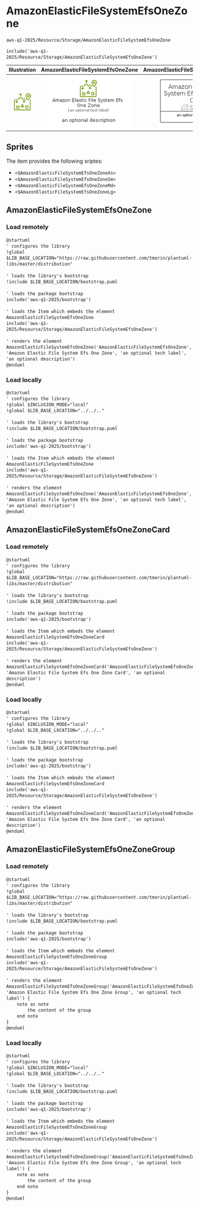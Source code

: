 # AmazonElasticFileSystemEfsOneZone


```text
aws-q1-2025/Resource/Storage/AmazonElasticFileSystemEfsOneZone
```

```text
include('aws-q1-2025/Resource/Storage/AmazonElasticFileSystemEfsOneZone')
```



| Illustration | AmazonElasticFileSystemEfsOneZone | AmazonElasticFileSystemEfsOneZoneCard | AmazonElasticFileSystemEfsOneZoneGroup |
| :---: | :---: | :---: | :---: |
| ![illustration for Illustration](../../../aws-q1-2025/Resource/Storage/AmazonElasticFileSystemEfsOneZone.png) | ![illustration for AmazonElasticFileSystemEfsOneZone](../../../aws-q1-2025/Resource/Storage/AmazonElasticFileSystemEfsOneZone.Local.png) | ![illustration for AmazonElasticFileSystemEfsOneZoneCard](../../../aws-q1-2025/Resource/Storage/AmazonElasticFileSystemEfsOneZoneCard.Local.png) | ![illustration for AmazonElasticFileSystemEfsOneZoneGroup](../../../aws-q1-2025/Resource/Storage/AmazonElasticFileSystemEfsOneZoneGroup.Local.png) |



## Sprites
The item provides the following sriptes:

- `<$AmazonElasticFileSystemEfsOneZoneXs>`
- `<$AmazonElasticFileSystemEfsOneZoneSm>`
- `<$AmazonElasticFileSystemEfsOneZoneMd>`
- `<$AmazonElasticFileSystemEfsOneZoneLg>`





## AmazonElasticFileSystemEfsOneZone

### Load remotely
```plantuml
@startuml
' configures the library
!global $LIB_BASE_LOCATION="https://raw.githubusercontent.com/tmorin/plantuml-libs/master/distribution"

' loads the library's bootstrap
!include $LIB_BASE_LOCATION/bootstrap.puml

' loads the package bootstrap
include('aws-q1-2025/bootstrap')

' loads the Item which embeds the element AmazonElasticFileSystemEfsOneZone
include('aws-q1-2025/Resource/Storage/AmazonElasticFileSystemEfsOneZone')

' renders the element
AmazonElasticFileSystemEfsOneZone('AmazonElasticFileSystemEfsOneZone', 'Amazon Elastic File System Efs One Zone', 'an optional tech label', 'an optional description')
@enduml
```

### Load locally
```plantuml
@startuml
' configures the library
!global $INCLUSION_MODE="local"
!global $LIB_BASE_LOCATION="../../.."

' loads the library's bootstrap
!include $LIB_BASE_LOCATION/bootstrap.puml

' loads the package bootstrap
include('aws-q1-2025/bootstrap')

' loads the Item which embeds the element AmazonElasticFileSystemEfsOneZone
include('aws-q1-2025/Resource/Storage/AmazonElasticFileSystemEfsOneZone')

' renders the element
AmazonElasticFileSystemEfsOneZone('AmazonElasticFileSystemEfsOneZone', 'Amazon Elastic File System Efs One Zone', 'an optional tech label', 'an optional description')
@enduml
```

## AmazonElasticFileSystemEfsOneZoneCard

### Load remotely
```plantuml
@startuml
' configures the library
!global $LIB_BASE_LOCATION="https://raw.githubusercontent.com/tmorin/plantuml-libs/master/distribution"

' loads the library's bootstrap
!include $LIB_BASE_LOCATION/bootstrap.puml

' loads the package bootstrap
include('aws-q1-2025/bootstrap')

' loads the Item which embeds the element AmazonElasticFileSystemEfsOneZoneCard
include('aws-q1-2025/Resource/Storage/AmazonElasticFileSystemEfsOneZone')

' renders the element
AmazonElasticFileSystemEfsOneZoneCard('AmazonElasticFileSystemEfsOneZoneCard', 'Amazon Elastic File System Efs One Zone Card', 'an optional description')
@enduml
```

### Load locally
```plantuml
@startuml
' configures the library
!global $INCLUSION_MODE="local"
!global $LIB_BASE_LOCATION="../../.."

' loads the library's bootstrap
!include $LIB_BASE_LOCATION/bootstrap.puml

' loads the package bootstrap
include('aws-q1-2025/bootstrap')

' loads the Item which embeds the element AmazonElasticFileSystemEfsOneZoneCard
include('aws-q1-2025/Resource/Storage/AmazonElasticFileSystemEfsOneZone')

' renders the element
AmazonElasticFileSystemEfsOneZoneCard('AmazonElasticFileSystemEfsOneZoneCard', 'Amazon Elastic File System Efs One Zone Card', 'an optional description')
@enduml
```

## AmazonElasticFileSystemEfsOneZoneGroup

### Load remotely
```plantuml
@startuml
' configures the library
!global $LIB_BASE_LOCATION="https://raw.githubusercontent.com/tmorin/plantuml-libs/master/distribution"

' loads the library's bootstrap
!include $LIB_BASE_LOCATION/bootstrap.puml

' loads the package bootstrap
include('aws-q1-2025/bootstrap')

' loads the Item which embeds the element AmazonElasticFileSystemEfsOneZoneGroup
include('aws-q1-2025/Resource/Storage/AmazonElasticFileSystemEfsOneZone')

' renders the element
AmazonElasticFileSystemEfsOneZoneGroup('AmazonElasticFileSystemEfsOneZoneGroup', 'Amazon Elastic File System Efs One Zone Group', 'an optional tech label') {
    note as note
        the content of the group
    end note
}
@enduml
```

### Load locally
```plantuml
@startuml
' configures the library
!global $INCLUSION_MODE="local"
!global $LIB_BASE_LOCATION="../../.."

' loads the library's bootstrap
!include $LIB_BASE_LOCATION/bootstrap.puml

' loads the package bootstrap
include('aws-q1-2025/bootstrap')

' loads the Item which embeds the element AmazonElasticFileSystemEfsOneZoneGroup
include('aws-q1-2025/Resource/Storage/AmazonElasticFileSystemEfsOneZone')

' renders the element
AmazonElasticFileSystemEfsOneZoneGroup('AmazonElasticFileSystemEfsOneZoneGroup', 'Amazon Elastic File System Efs One Zone Group', 'an optional tech label') {
    note as note
        the content of the group
    end note
}
@enduml
```

